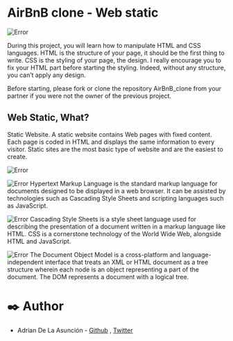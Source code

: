 # AirBnB clone - Web static
![Error](https://s3.amazonaws.com/intranet-projects-files/concepts/74/hbnb_step1.png)

During this project, you will learn how to manipulate HTML and CSS languages. HTML is the structure of your page, it should be the first thing to write. CSS is the styling of your page, the design. I really encourage you to fix your HTML part before starting the styling. Indeed, without any structure, you can’t apply any design.

Before starting, please fork or clone the repository AirBnB_clone from your partner if you were not the owner of the previous project.

## Web Static, What?
Static Website. A static website contains Web pages with fixed content. Each page is coded in HTML and displays the same information to every visitor. Static sites are the most basic type of website and are the easiest to create.

![Error](https://www.tutorialspoint.com/internet_technologies/images/internet-static_web_page.jpg)


![Error](https://www.html5rocks.com/static/demos/svgmobile_fundamentals/images/html5-1920x1200.jpg)
Hypertext Markup Language is the standard markup language for documents designed to be displayed in a web browser. It can be assisted by technologies such as Cascading Style Sheets and scripting languages such as JavaScript.


![Error](https://www.tutorialrepublic.com/lib/images/css-illustration.png)
Cascading Style Sheets is a style sheet language used for describing the presentation of a document written in a markup language like HTML. CSS is a cornerstone technology of the World Wide Web, alongside HTML and JavaScript.

![Error](https://curriculum-content.s3.amazonaws.com/fewpjs/fewpjs-the-dom-tree/Image_6_DomTree.png)
The Document Object Model is a cross-platform and language-independent interface that treats an XML or HTML document as a tree structure wherein each node is an object representing a part of the document. The DOM represents a document with a logical tree.

# :black_nib: Author
- Adrian De La Asunción - [Github](https://github.com/AdrianDel07) , [Twitter](https://twitter.com/AdrianDeLaAsun1)